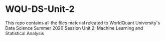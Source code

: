 # WQU-DS-Unit-2
This repo contains all the files material releated to WorldQuant University's Data Science Summer 2020 Session Unit 2: Machine Learning and Statistical Analysis
